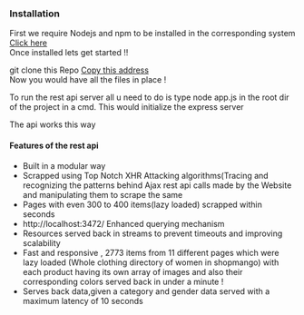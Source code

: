 <h3>Installation</h3>
First we require Nodejs and npm to be installed in the corresponding system
<a href='https://nodejs.org/dist/v10.15.3/node-v10.15.3-x64.msi'>Click here</a>
<br>
Once installed lets get started !!

git clone this Repo <a href='https://github.com/mohanpierce99/WebCrawlers-MadStreetDen.git'>Copy this address</a>
<br>
 Now you would have all the files in place !
 
 To run the rest api server all u need to do is type node app.js in the root dir of the project in a cmd. This would initialize the express server
 
 The api works this way 
 
 <h4>Features of the rest api</h4>
 <ul>
 <li>Built in a modular way</li> 
 <li>Scrapped using Top Notch XHR Attacking algorithms(Tracing and recognizing the patterns behind Ajax rest api calls made by the Website and manipulating them to scrape the same </li>
 <li>Pages with even 300 to 400 items(lazy loaded) scrapped within seconds</li>
 <li>http://localhost:3472/ Enhanced querying mechanism</li>
 <li>Resources served back in streams to prevent timeouts and improving scalability</li>
 <li>Fast and responsive , 2773 items from 11 different pages which were lazy loaded (Whole clothing directory of women in shopmango) with each product having its own array of images and also their corresponding colors served back in under a minute !</li>
 <li> Serves back data,given a category and gender data served with a maximum latency of 10 seconds</li>
 </ul>
